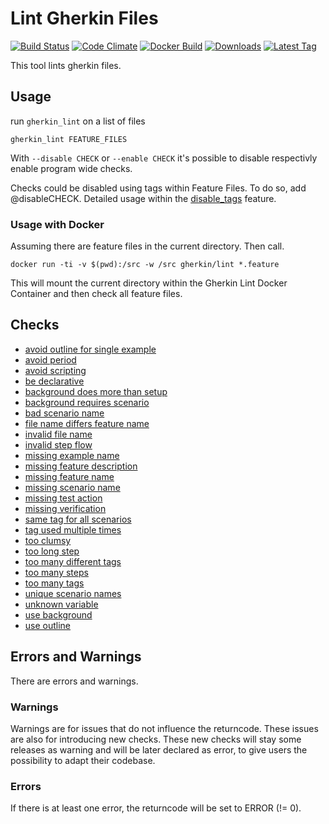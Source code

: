 # Lint Gherkin Files

[![Build Status](https://travis-ci.org/funkwerk/gherkin_lint.svg)](https://travis-ci.org/funkwerk/gherkin_lint)
[![Code Climate](https://codeclimate.com/github/funkwerk/gherkin_lint/badges/gpa.svg)](https://codeclimate.com/github/funkwerk/gherkin_lint)
[![Docker Build](https://img.shields.io/docker/automated/gherkin/lint.svg)](https://hub.docker.com/r/gherkin/lint/)
[![Downloads](https://img.shields.io/gem/dt/gherkin_lint.svg)](https://rubygems.org/gems/gherkin_lint)
[![Latest Tag](https://img.shields.io/github/tag/funkwerk/gherkin_lint.svg)](https://rubygems.org/gems/gherkin_lint)

This tool lints gherkin files.

## Usage

run `gherkin_lint` on a list of files

    gherkin_lint FEATURE_FILES

With `--disable CHECK` or `--enable CHECK` it's possible to disable respectivly enable program wide checks.

Checks could be disabled using tags within Feature Files. To do so, add @disableCHECK.
Detailed usage within the [disable_tags](https://github.com/funkwerk/gherkin_lint/blob/master/features/disable_tags.feature) feature.

### Usage with Docker

Assuming there are feature files in the current directory. Then call.

`docker run -ti -v $(pwd):/src -w /src gherkin/lint *.feature`

This will mount the current directory within the Gherkin Lint Docker Container and then check all feature files.

## Checks

 - [avoid outline for single example](https://github.com/funkwerk/gherkin_lint/blob/master/features/avoid_outline_for_single_example.feature)
 - [avoid period](https://github.com/funkwerk/gherkin_lint/blob/master/features/avoid_period.feature)
 - [avoid scripting](https://github.com/funkwerk/gherkin_lint/blob/master/features/avoid_scripting.feature)
 - [be declarative](https://github.com/funkwerk/gherkin_lint/blob/master/features/be_declarative.feature)
 - [background does more than setup](https://github.com/funkwerk/gherkin_lint/blob/master/features/background_does_more_than_setup.feature)
 - [background requires scenario](https://github.com/funkwerk/gherkin_lint/blob/master/features/background_requires_scenario.feature)
 - [bad scenario name](https://github.com/funkwerk/gherkin_lint/blob/master/features/bad_scenario_name.feature)
 - [file name differs feature name](https://github.com/funkwerk/gherkin_lint/blob/master/features/file_name_differs_feature_name.feature)
 - [invalid file name](https://github.com/funkwerk/gherkin_lint/blob/master/features/invalid_file_name.feature)
 - [invalid step flow](https://github.com/funkwerk/gherkin_lint/blob/master/features/invalid_step_flow.feature)
 - [missing example name](https://github.com/funkwerk/gherkin_lint/blob/master/features/missing_example_name.feature)
 - [missing feature description](https://github.com/funkwerk/gherkin_lint/blob/master/features/missing_feature_description.feature)
 - [missing feature name](https://github.com/funkwerk/gherkin_lint/blob/master/features/missing_feature_name.feature)
 - [missing scenario name](https://github.com/funkwerk/gherkin_lint/blob/master/features/missing_scenario_name.feature)
 - [missing test action](https://github.com/funkwerk/gherkin_lint/blob/master/features/missing_test_action.feature)
 - [missing verification](https://github.com/funkwerk/gherkin_lint/blob/master/features/missing_verification.feature)
 - [same tag for all scenarios](https://github.com/funkwerk/gherkin_lint/blob/master/features/same_tag_for_all_scenarios.feature)
 - [tag used multiple times](https://github.com/funkwerk/gherkin_lint/blob/master/features/tag_used_multiple_times.feature)
 - [too clumsy](https://github.com/funkwerk/gherkin_lint/blob/master/features/too_clumsy.feature)
 - [too long step](https://github.com/funkwerk/gherkin_lint/blob/master/features/too_long_step.feature)
 - [too many different tags](https://github.com/funkwerk/gherkin_lint/blob/master/features/too_many_different_tags.feature)
 - [too many steps](https://github.com/funkwerk/gherkin_lint/blob/master/features/too_many_steps.feature)
 - [too many tags](https://github.com/funkwerk/gherkin_lint/blob/master/features/too_many_tags.feature)
 - [unique scenario names](https://github.com/funkwerk/gherkin_lint/blob/master/features/unique_scenario_names.feature)
 - [unknown variable](https://github.com/funkwerk/gherkin_lint/blob/master/features/unknown_variable.feature)
 - [use background](https://github.com/funkwerk/gherkin_lint/blob/master/features/use_background.feature)
 - [use outline](https://github.com/funkwerk/gherkin_lint/blob/master/features/use_outline.feature)

## Errors and Warnings

There are errors and warnings.

### Warnings

Warnings are for issues that do not influence the returncode. These issues are also for introducing new checks.
These new checks will stay some releases as warning and will be later declared as error, to give users the possibility to adapt their codebase.

### Errors

If there is at least one error, the returncode will be set to ERROR (!= 0).
